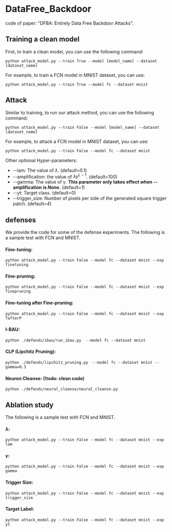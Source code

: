 # DataFree_Backdoor
code of paper: "DFBA: Entirely Data Free Backdoor Attacks".

## Training a clean model
First, to train a clean model, you can use the following command:
```
python attack_model.py --train True --model [model_name] --dataset [dataset_name]
```
For example, to train a FCN model in MNIST dataset, you can use:
```
python attack_model.py --train True --model fc --dataset mnist
```
## Attack
Similar to training, to run our attack method, you can use the following command:
```
python attack_model.py --train False --model [model_name] --dataset [dataset_name]
```

For example, to attack a FCN model in MNIST dataset, you can use:
```
python attack_model.py --train False --model fc --dataset mnist 
```
Other optional Hyper-parameters:
 - --lam:   The value of $\lambda$. (default=0.1)
 - --amplification:   the value of $\lambda\gamma^{L-1}$. (default=100)
 - --gamma: The value of $\gamma$. **This parameter only takes effect when --amplification is $None$.** (default=1)
 - --yt: Target class. (default=0)
 - --trigger_size: Number of pixels per side of the generated square trigger patch. (default=4)


## defenses
We provide the code for some of the defense experiments. The following is a sample test with FCN and MNIST.
#### Fine-tuning:
```
python attack_model.py --train False --model fc --dataset mnist --exp finetuning
```
#### Fine-pruning:
```
python attack_model.py --train False --model fc --dataset mnist --exp finepruning
```
#### Fine-tuning after Fine-pruning:
```
python attack_model.py --train False --model fc --dataset mnist --exp TafterP
```
#### I-BAU:
```
python ./defends/ibau/run_ibau.py  --model fc --dataset mnist
```
#### CLP (Lipchitz Pruning):
```
python ./defends/lipchitz_pruning.py  --model fc --dataset mnist --gamma=0.3
```
#### Neuron Cleanse: (!todo: clean code)
```
python ./defends/neural_cleanse/neural_cleanse.py 
```
## Ablation study 
The following is a sample test with FCN and MNIST.
#### $\lambda$:
```
python attack_model.py --train False --model fc --dataset mnist --exp lam
```
#### $\gamma$:
```
python attack_model.py --train False --model fc --dataset mnist --exp gamma
```
#### Trigger Size:
```
python attack_model.py --train False --model fc --dataset mnist --exp trigger_size
```
#### Target Label:
```
python attack_model.py --train False --model fc --dataset mnist --exp yt
```
